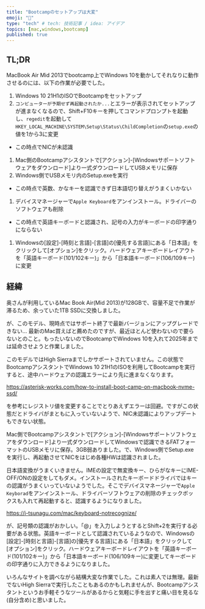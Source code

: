 ```yaml
---
title: "Bootcampのセットアップは大変"
emoji: "💭"
type: "tech" # tech: 技術記事 / idea: アイデア
topics: [mac,windows,bootcamp]
published: true
---
```

## TL;DR
MacBook Air Mid 2013でbootcamp上でWindows 10を動かしてそれなりに動作させるのには、以下の作業が必要でした。

1. Windows 10 21H1のISOでBootcampをセットアップ
1. `コンピューターが予期せず再起動されたか...`とエラーが表示されてセットアップが進まなくなるので、Shift+F10キーを押してコマンドプロンプトを起動し、`regedit`を起動して`HKEY_LOCAL_MACHINE\SYSTEM\Setup\Status\ChildCompletion`の`setup.exe`の値を1から3に変更
  - この時点でNICが未認識
1. Mac側のBootcampアシスタントで[アクション]-[Windowsサポートソフトウェアをダウンロード]より一式ダウンロードしてUSBメモリに保存
1. Windows側でUSBメモリ内のSetup.exeを実行
  - この時点で英数、かなキーを認識できず日本語切り替えがうまくいかない
1. デバイスマネージャーで`Apple Keyboard`をアンインストール。ドライバーのソフトウェアも削除
  - この時点で英語キーボードと認識され、記号の入力がキーボードの印字通りにならない
1. Windowsの[設定]-[時刻と言語]-[言語]の[優先する言語]にある「日本語」をクリックして[オプション]をクリック。ハードウェアキーボードレイアウトを「英語キーボード(101/102キー)」から「日本語キーボード(106/109キー)に変更

## 経緯
奥さんが利用しているMac Book Air(Mid 2013)が128GBで、容量不足で作業が滞るため、余っていた1TB SSDに交換しました。

が、このモデル、現時点ではサポート終了で最新バージョンにアップグレードできない... 最新のMac買えばと薦めたのですが、最近ほとんど使わないので要らないとのこと。もったいないのでBootcampでWindows 10を入れて2025年までは延命させようと作業しました。

このモデルではHigh Sierraまでしかサポートされていません。この状態でBootcampアシスタントでWindows 10 21H1のISOを利用してBootcampを実行すると、途中ハードウェアの認識エラーにより先に進まなくなります。

https://asterisk-works.com/how-to-install-boot-camp-on-macbook-nvme-ssd/

を参考にレジストリ値を変更することでとりあえずエラーは回避。ですがこの状態だとドライバがまともに入っていないようで、NIC未認識によりアップデートもできない状態。

Mac側でBootcampアシスタントで[アクション]-[Windowsサポートソフトウェアをダウンロード]より一式ダウンロードしてWindowsで認識できるFATフォーマットのUSBメモリに保存。3GB弱ありました。で、Windows側でSetup.exeを実行し、再起動させてNICをはじめ各種HWは認識されました。

日本語変換がうまくいきません。IMEの設定で無変換キー、ひらがなキーにIME-OFF/ONの設定をしてもダメ。インストールされたキーボードドライバではキーの認識がうまくいっていないようでした。そこでデバイスマネージャーで`Apple Keyborad`をアンインストール、ドライバーソフトウェアの削除のチェックボックスも入れて再起動すると、認識するようになりました。

https://i-tsunagu.com/mac/keyboard-notrecognize/

が、記号類の認識がおかしい。「@」を入力しようとするとShift+2を実行する必要がある状態。英語キーボードとして認識されているようなので、Windowsの[設定]-[時刻と言語]-[言語]の[優先する言語]にある「日本語」をクリックして[オプション]をクリック。ハードウェアキーボードレイアウトを「英語キーボード(101/102キー)」から「日本語キーボード(106/109キー)に変更してキーボードの印字通りに入力できるようになりました。

いろんなサイトを調べながら結構大変な作業でした。これは素人では無理。最新でないHigh Sierraで実行したこともあるのかもしれませんが、Bootcampアシスタントというお手軽そうなツールがあるからと気軽に手を出すと痛い目を見るな(自分含め)と思いました。